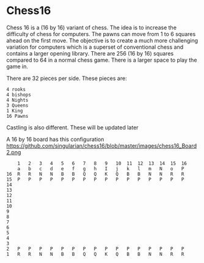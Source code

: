 Chess16
=======

Chess 16 is a (16 by 16) variant of chess.
The idea is to increase the difficulty of chess for computers.
The pawns can move from 1 to 6 squares ahead on the first move.
The objective is to create a much more challenging variation
for computers which is a superset of conventional chess and contains a larger opening library.
There are 256 (16 by 16) squares compared to 64 in a normal chess game. There is a larger space to
play the game in.

There are 32 pieces per side. These pieces are: 

	4 rooks
	4 bishops
	4 Nights
	3 Queens
	1 King
	16 Pawns 

 
Castling is also different. These will be updated later

A 16 by 16 board has this configuration
https://github.com/singularian/chess16/blob/master/images/chess16_Board2.png


		1	2	3	4	5	6	7	8	9	10	11	12	13	14	15	16
		a	b	c	d	e	f	g	h	I	j	k	l	m	N	o	P
	16	R	R	N	N	B	B	Q	Q	K	Q	B	B	N	N	R	R
	15	P	P	P	P	P	P	P	P	P	P	P	P	P	P	P	P
	14																
	13																
	12																
	11																
	10																
	9																
	8																
	7																
	6																
	5																
	4																
	3																
	2	P	P	P	P	P	P	P	P	P	P	P	P	P	P	P	P
	1	R	R	N	N	B	B	Q	Q	K	Q	B	B	N	N	R	R

